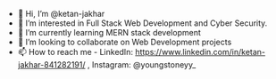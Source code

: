 - 👋 Hi, I’m @ketan-jakhar
- 👀 I’m interested in Full Stack Web Development and Cyber Security.
- 🌱 I’m currently learning MERN stack development
- 💞️ I’m looking to collaborate on Web Development projects
- 📫 How to reach me - LinkedIn: https://www.linkedin.com/in/ketan-jakhar-841282191/ , Instagram: @youngstoneyy_

<!---
ketan-jakhar/ketan-jakhar is a ✨ special ✨ repository because its `README.md` (this file) appears on your GitHub profile.
You can click the Preview link to take a look at your changes.
--->
